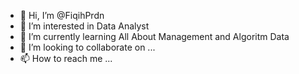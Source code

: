- 👋 Hi, I’m @FiqihPrdn
- 👀 I’m interested in Data Analyst
- 🌱 I’m currently learning All About Management and Algoritm Data
- 💞️ I’m looking to collaborate on ...
- 📫 How to reach me ...

<!---
FiqihPrdn/FiqihPrdn is a ✨ special ✨ repository because its `README.md` (this file) appears on your GitHub profile.
You can click the Preview link to take a look at your changes.
--->

